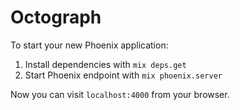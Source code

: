 # Octograph

To start your new Phoenix application:

1. Install dependencies with `mix deps.get`
2. Start Phoenix endpoint with `mix phoenix.server`

Now you can visit `localhost:4000` from your browser.
